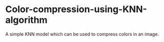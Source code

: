 # Color-compression-using-KNN-algorithm
A simple KNN model which can be used to compress colors in an image.
